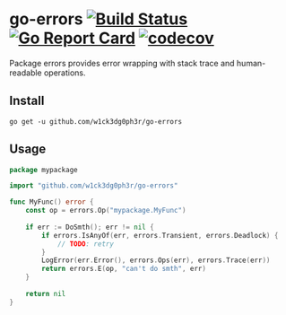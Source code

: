 # go-errors [![Build Status](https://travis-ci.com/w1ck3dg0ph3r/go-errors.svg?branch=master)](https://travis-ci.com/w1ck3dg0ph3r/go-errors) [![Go Report Card](https://goreportcard.com/badge/github.com/w1ck3dg0ph3r/go-errors)](https://goreportcard.com/report/github.com/w1ck3dg0ph3r/go-errors) [![codecov](https://codecov.io/gh/w1ck3dg0ph3r/go-errors/branch/master/graph/badge.svg?token=C8ZKJA2L4H)](https://codecov.io/gh/w1ck3dg0ph3r/go-errors)

Package errors provides error wrapping with stack trace and human-readable operations.

## Install

```
go get -u github.com/w1ck3dg0ph3r/go-errors
```

## Usage

```go
package mypackage

import "github.com/w1ck3dg0ph3r/go-errors"

func MyFunc() error {
    const op = errors.Op("mypackage.MyFunc")
    
    if err := DoSmth(); err != nil {
    	if errors.IsAnyOf(err, errors.Transient, errors.Deadlock) {
    		// TODO: retry
        }
        LogError(err.Error(), errors.Ops(err), errors.Trace(err))
    	return errors.E(op, "can't do smth", err)
    }
    
    return nil
}
```
